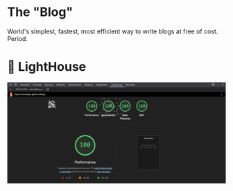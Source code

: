 # The "Blog"

World's simplest, fastest, most efficient way to write blogs at free of cost. Period.

# 💯 LightHouse

![Perfect Score](LightHouse.png)
